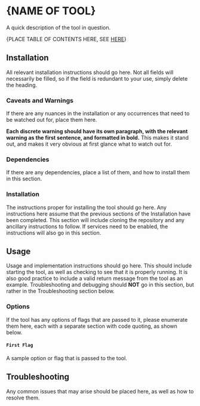 # {NAME OF TOOL}

A quick description of the tool in question.

{PLACE TABLE OF CONTENTS HERE, SEE [HERE](TOC.md)}

## Installation

All relevant installation instructions should go here. Not all fields will necessarily be filled, so if the field is redundant to your use, simply delete the heading.

### Caveats and Warnings

If there are any nuances in the installation or any occurrences that need to be watched out for, place them here. 

**Each discrete warning should have its own paragraph, with the relevant warning as the first sentence, and formatted in bold.** This makes it stand out, and makes it very obvious at first glance what to watch out for.

### Dependencies

If there are any dependencies, place a list of them, and how to install them in this section. 

### Installation

The instructions proper for installing the tool should go here. Any instructions here assume that the previous sections of the Installation have been completed. This section will include cloning the repository and any ancillary instructions to follow. If services need to be enabled, the instructions will also go in this section.

## Usage

Usage and implementation instructions should go here. This should include starting the tool, as well as checking to see that it is properly running. It is also good practice to include a valid return message from the tool as an example. Troubleshooting and debugging should **NOT** go in this section, but rather in the Troubleshooting section below.

### Options

If the tool has any options of flags that are passed to it, please enumerate them here, each with a separate section with code quoting, as shown below.

#### `First Flag`

A sample option or flag that is passed to the tool.

## Troubleshooting

Any common issues that may arise should be placed here, as well as how to resolve them.
